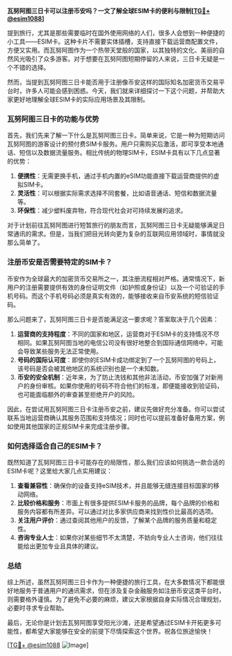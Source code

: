 **瓦努阿图三日卡可以注册币安吗？一文了解全球ESIM卡的便利与限制[[TG💪+ @esim1088](https://t.me/s/esim1088)]**

提到旅行，尤其是那些需要临时在国外使用网络的人们，很多人会想到一种便捷的小工具——ESIM卡。这种卡片不需要实体插槽，支持直接下载运营商配置文件，方便又实用。而瓦努阿图作为一个热带天堂般的国家，以其独特的文化、美丽的自然风光吸引了众多游客。对于想要在瓦努阿图短期停留的人来说，三日卡无疑是一个不错的选择。

然而，当提到瓦努阿图三日卡能否用于注册像币安这样的国际知名加密货币交易平台时，许多人可能会感到困惑。今天，我们就来详细探讨一下这个问题，并帮助大家更好地理解全球ESIM卡的实际应用场景及其限制。

### 瓦努阿图三日卡的功能与优势

首先，我们先来了解一下什么是瓦努阿图三日卡。简单来说，它是一种为短期访问瓦努阿图的游客设计的预付费SIM卡服务。用户只需购买后激活，即可享受本地通话、短信以及数据流量服务。相比传统的物理SIM卡，ESIM卡具有以下几点显著的优势：

1. **便携性**：无需更换手机，通过手机内置的eSIM功能直接下载运营商提供的虚拟SIM卡。
2. **灵活性**：可以根据实际需求选择不同套餐，比如语音通话、短信和数据流量等。
3. **环保性**：减少塑料废弃物，符合现代社会对可持续发展的追求。

对于计划前往瓦努阿图进行短暂旅行的朋友而言，瓦努阿图三日卡无疑能够满足日常通讯的需求。但是，当我们把目光转向更为复杂的互联网应用领域时，事情就没那么简单了。

### 注册币安是否需要特定的SIM卡？

币安作为全球最大的加密货币交易所之一，其注册流程相对严格。通常情况下，新用户的注册需要提供有效的身份证明文件（如护照或身份证）以及一个可验证的手机号码。而这个手机号码必须是真实有效的，能够接收来自币安系统的短信验证码。

那么问题来了，瓦努阿图三日卡是否能满足这一要求呢？答案取决于几个因素：

1. **运营商的支持程度**：不同的国家和地区，运营商对于ESIM卡的支持情况不尽相同。如果瓦努阿图当地的电信公司没有很好地整合到国际通信网络中，可能会导致某些服务无法正常使用。
2. **号码的国际认可度**：即使你的ESIM卡成功绑定到了一个瓦努阿图的号码上，该号码是否会被其他地区的系统识别也是一个未知数。
3. **币安的安全机制**：近年来，为了防止洗钱和其他非法活动，币安加强了对新用户的身份审核。如果你使用的号码不符合他们的标准，即便能接收到验证码，也可能面临额外的审查甚至拒绝开户的风险。

因此，在尝试用瓦努阿图三日卡注册币安之前，建议先做好充分准备。你可以尝试联系当地运营商确认其服务范围和支持情况；同时也可以提前准备好备用方案，例如使用其他国家的正规SIM卡来完成注册步骤。

### 如何选择适合自己的ESIM卡？

既然知道了瓦努阿图三日卡可能存在的局限性，那么我们应该如何挑选一款合适的ESIM卡呢？这里给大家几点实用建议：

1. **查看兼容性**：确保你的设备支持eSIM技术，并且能够无缝连接目标国家的移动网络。
2. **比较价格和服务**：市面上有很多提供ESIM卡服务的品牌，每个品牌的价格和服务内容都有所差异。可以通过对比多家供应商来找到性价比最高的选项。
3. **关注用户评价**：通过查阅其他用户的反馈，了解某个品牌的服务质量和稳定性。
4. **咨询专业人士**：如果你对某些细节不太清楚，不妨向专业人士咨询，他们往往能给出更加专业且具体的建议。

### 总结

综上所述，虽然瓦努阿图三日卡作为一种便捷的旅行工具，在大多数情况下都能很好地服务于普通用户的通讯需求，但在涉及复杂金融服务如注册币安这类平台时，则需要格外谨慎。为了避免不必要的麻烦，建议大家根据自身实际情况合理规划，必要时寻求专业帮助。

最后，无论你是计划去瓦努阿图享受阳光沙滩，还是希望通过ESIM卡开拓更多可能性，都希望大家能够在安全的前提下尽情探索这个世界。祝各位旅途愉快！

[[TG💪+ @esim1088](https://t.me/s/esim1088) ![Image](https://i.postimg.cc/4NQfJmqS/Snipaste-2025-05-13-00-14-12.png)]